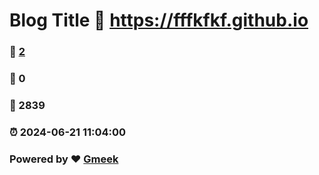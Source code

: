 # Blog Title :link: https://fffkfkf.github.io 
### :page_facing_up: [2](https://fffkfkf.github.io/tag.html) 
### :speech_balloon: 0 
### :hibiscus: 2839 
### :alarm_clock: 2024-06-21 11:04:00 
### Powered by :heart: [Gmeek](https://github.com/Meekdai/Gmeek)
